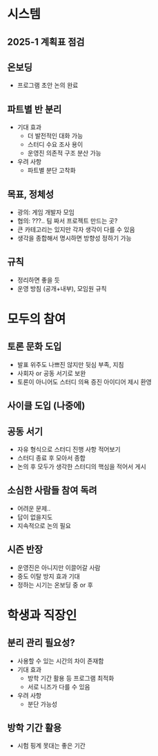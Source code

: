 # 시스템

## 2025-1 계획표 점검

## 온보딩
* 프로그램 초안 논의 완료

## 파트별 반 분리
* 기대 효과
  * 더 발전적인 대화 가능
  * 스터디 수요 조사 용이
  * 운영진 의존적 구조 분산 가능
* 우려 사항
  * 파트별 분단 고착화

## 목표, 정체성
* 광의: 게임 개발자 모임
* 협의: ???.. 팀 짜서 프로젝트 만드는 곳?
* 큰 카테고리는 있지만 각자 생각이 다를 수 있음
* 생각을 종합해서 명시하면 방향성 정하기 가능

## 규칙
* 정리하면 좋을 듯
* 운영 방침 (공개+내부), 모임원 규칙



# 모두의 참여

## 토론 문화 도입
* 발표 위주도 나쁘진 않지만 뒷심 부족, 지침
* 사회자 or 공동 서기로 보완
* 토론이 아니어도 스터디 의욕 증진 아이디어 제시 환영

## 사이클 도입 (나중에)

## 공동 서기
* 자유 형식으로 스터디 진행 사항 적어보기
* 스터디 종료 후 모아서 종합
* 논의 후 모두가 생각한 스터디의 핵심을 적어서 게시

## 소심한 사람들 참여 독려
* 어려운 문제..
* 답이 없을지도
* 지속적으로 논의 필요

## 시즌 반장
* 운영진은 아니지만 이끌어갈 사람
* 중도 이탈 방지 효과 기대
* 정하는 시기는 온보딩 중 or 후



# 학생과 직장인

## 분리 관리 필요성?
* 사용할 수 있는 시간의 차이 존재함
* 기대 효과
  * 방학 기간 활용 등 프로그램 최적화
  * 서로 니즈가 다를 수 있음
* 우려 사항
  * 분단 가능성

## 방학 기간 활용
* 시험 핑계 못대는 좋은 기간
